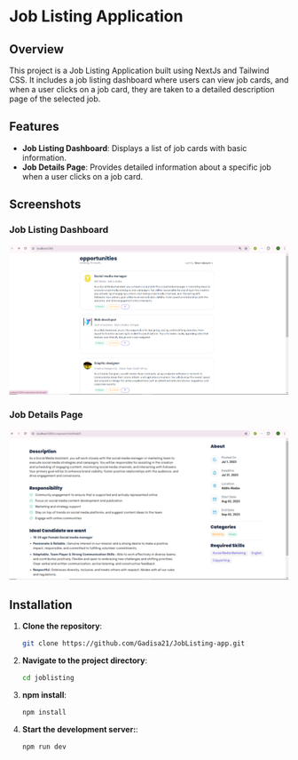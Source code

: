 # Job Listing Application

## Overview

This project is a Job Listing Application built using NextJs and Tailwind CSS. It includes a job listing dashboard where users can view job cards, and when a user clicks on a job card, they are taken to a detailed description page of the selected job.

## Features

- **Job Listing Dashboard**: Displays a list of job cards with basic information.
- **Job Details Page**: Provides detailed information about a specific job when a user clicks on a job card.


## Screenshots

### Job Listing Dashboard

![Job Listing Dashboard](./public/images/mainPage.png)

### Job Details Page

![Job Details Page](./public/images/jobdetail.png)



## Installation

1. **Clone the repository**:

   ```bash
   git clone https://github.com/Gadisa21/JobListing-app.git

2. **Navigate to the project directory**:

   ```bash
   cd joblisting
3. **npm install**:

   ```bash
   npm install
3. **Start the development server:**:

   ```bash
   npm run dev 
